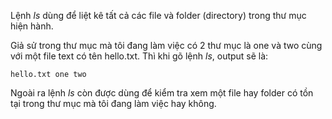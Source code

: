 Lệnh _ls_ dùng để liệt kê tất cả các file và folder \(directory\) trong thư mục hiện hành.

Giả sử trong thư mục mà tôi đang làm việc có 2 thư mục là one và two cùng với một file text có tên hello.txt. Thì khi gõ lệnh _ls_, output sẽ là:

```
hello.txt one two
```

Ngoài ra lệnh _ls_ còn được dùng để kiểm tra xem một file hay folder có tồn tại trong thư mục mà tôi đang làm việc hay không.

